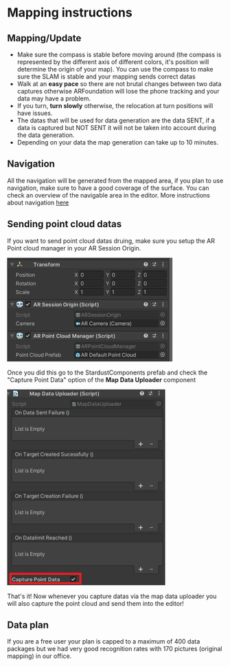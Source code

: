# Mapping instructions

## Mapping/Update
- Make sure the compass is stable before moving around (the compass is represented by the different axis of different colors, it's position will determine the origin of your map). You can use the compass to make sure the SLAM is stable and your mapping sends correct datas
- Walk at an **easy pace** so there are not brutal changes between two data captures otherwise ARFoundation will lose the phone tracking and your data may have a problem.
- If you turn, **turn slowly** otherwise, the relocation at turn positions will have issues.
- The datas that will be used for data generation are the data SENT, if a data is captured but NOT SENT it will not be taken into account during the data generation.
- Depending on your data the map generation can take up to 10 minutes.

## Navigation
All the navigation will be generated from the mapped area, if you plan to use navigation, make sure to have a good coverage of the surface. You can check an overview of the navigable area in the editor. More instructions about navigation [here](navigation.md)

## Sending point cloud datas
If you want to send point cloud datas druing, make sure you setup the AR Point cloud manager in your AR Session Origin.

![Point cloud manager](_img/point_cloud_manager.jpg)

Once you did this go to the StardustComponents prefab and check the "Capture Point Data" option of the **Map Data Uploader** component

![Capture point](_img/capture_point.jpg)

That's it! Now whenever you capture datas via the map data uploader you will also capture the point cloud and send them into the editor!

## Data plan
If you are a free user your plan is capped to a maximum of 400 data packages but we had very good recognition rates with 170 pictures (original mapping) in our office.
